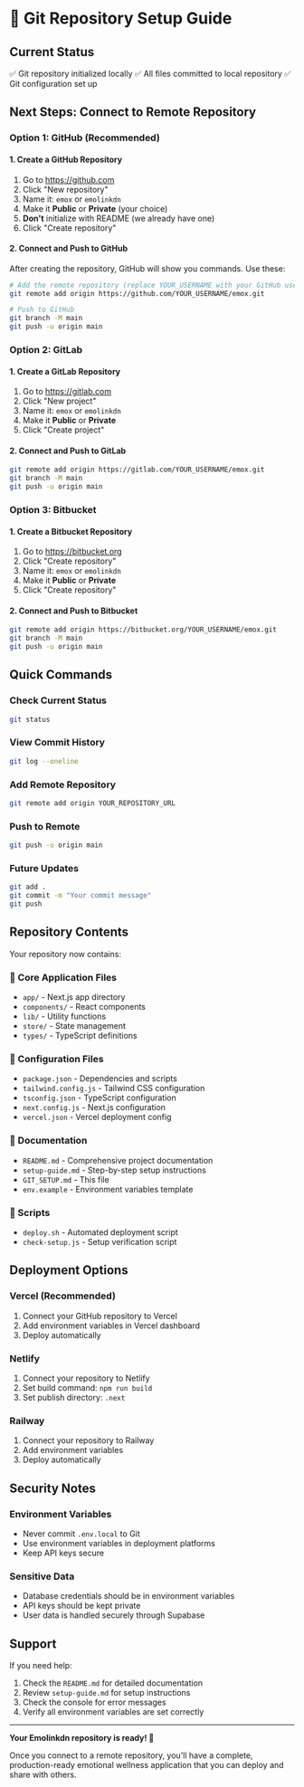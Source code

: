 # 🚀 Git Repository Setup Guide

## Current Status
✅ Git repository initialized locally
✅ All files committed to local repository
✅ Git configuration set up

## Next Steps: Connect to Remote Repository

### Option 1: GitHub (Recommended)

#### 1. Create a GitHub Repository
1. Go to https://github.com
2. Click "New repository"
3. Name it: `emox` or `emolinkdn`
4. Make it **Public** or **Private** (your choice)
5. **Don't** initialize with README (we already have one)
6. Click "Create repository"

#### 2. Connect and Push to GitHub
After creating the repository, GitHub will show you commands. Use these:

```bash
# Add the remote repository (replace YOUR_USERNAME with your GitHub username)
git remote add origin https://github.com/YOUR_USERNAME/emox.git

# Push to GitHub
git branch -M main
git push -u origin main
```

### Option 2: GitLab

#### 1. Create a GitLab Repository
1. Go to https://gitlab.com
2. Click "New project"
3. Name it: `emox` or `emolinkdn`
4. Make it **Public** or **Private**
5. Click "Create project"

#### 2. Connect and Push to GitLab
```bash
git remote add origin https://gitlab.com/YOUR_USERNAME/emox.git
git branch -M main
git push -u origin main
```

### Option 3: Bitbucket

#### 1. Create a Bitbucket Repository
1. Go to https://bitbucket.org
2. Click "Create repository"
3. Name it: `emox` or `emolinkdn`
4. Make it **Public** or **Private**
5. Click "Create repository"

#### 2. Connect and Push to Bitbucket
```bash
git remote add origin https://bitbucket.org/YOUR_USERNAME/emox.git
git branch -M main
git push -u origin main
```

## Quick Commands

### Check Current Status
```bash
git status
```

### View Commit History
```bash
git log --oneline
```

### Add Remote Repository
```bash
git remote add origin YOUR_REPOSITORY_URL
```

### Push to Remote
```bash
git push -u origin main
```

### Future Updates
```bash
git add .
git commit -m "Your commit message"
git push
```

## Repository Contents

Your repository now contains:

### 📁 Core Application Files
- `app/` - Next.js app directory
- `components/` - React components
- `lib/` - Utility functions
- `store/` - State management
- `types/` - TypeScript definitions

### 📁 Configuration Files
- `package.json` - Dependencies and scripts
- `tailwind.config.js` - Tailwind CSS configuration
- `tsconfig.json` - TypeScript configuration
- `next.config.js` - Next.js configuration
- `vercel.json` - Vercel deployment config

### 📁 Documentation
- `README.md` - Comprehensive project documentation
- `setup-guide.md` - Step-by-step setup instructions
- `GIT_SETUP.md` - This file
- `env.example` - Environment variables template

### 📁 Scripts
- `deploy.sh` - Automated deployment script
- `check-setup.js` - Setup verification script

## Deployment Options

### Vercel (Recommended)
1. Connect your GitHub repository to Vercel
2. Add environment variables in Vercel dashboard
3. Deploy automatically

### Netlify
1. Connect your repository to Netlify
2. Set build command: `npm run build`
3. Set publish directory: `.next`

### Railway
1. Connect your repository to Railway
2. Add environment variables
3. Deploy automatically

## Security Notes

### Environment Variables
- Never commit `.env.local` to Git
- Use environment variables in deployment platforms
- Keep API keys secure

### Sensitive Data
- Database credentials should be in environment variables
- API keys should be kept private
- User data is handled securely through Supabase

## Support

If you need help:
1. Check the `README.md` for detailed documentation
2. Review `setup-guide.md` for setup instructions
3. Check the console for error messages
4. Verify all environment variables are set correctly

---

**Your Emolinkdn repository is ready! 🎉**

Once you connect to a remote repository, you'll have a complete, production-ready emotional wellness application that you can deploy and share with others. 